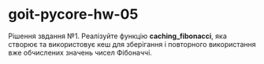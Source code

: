 # goit-pycore-hw-05
Рішення звдання №1. 
Реалізуйте функцію **caching_fibonacci**, яка створює та використовує кеш для зберігання і повторного використання вже обчислених значень чисел Фібоначчі.